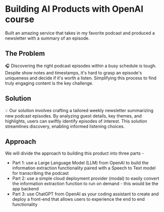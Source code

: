 # Building AI Products with OpenAI course
Built an amazing service that takes in my favorite podcast and produced a newsletter with a summary of an episode. 

## The Problem

🎧 Discovering the right podcast episodes within a busy schedule is tough. Despite show notes and timestamps, it's hard to grasp an episode's uniqueness and decide if it's worth a listen. Simplifying this process to find truly engaging content is the key challenge.

## Solution

💡 Our solution involves crafting a tailored weekly newsletter summarizing new podcast episodes. By analyzing guest details, key themes, and highlights, users can swiftly identify episodes of interest. This solution streamlines discovery, enabling informed listening choices.

## Approach

We will divide the approach to building this product into three parts -

- Part 1: use a Large Language Model (LLM) from OpenAI to build the information extraction functionality paired with a Speech to Text model for transcribing the podcast
- Part 2: use a simple cloud deployment provider (modal) to easily convert the information extraction function to run on demand - this would be the app backend
- Part 3: use ChatGPT from OpenAI as your coding assistant to create and deploy a front-end that allows users to experience the end to end functionality
